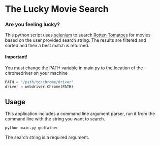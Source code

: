 # The Lucky Movie Search
### Are you feeling lucky?

This python script uses [selenium](https://www.selenium.dev/) to search [Rotten Tomatoes](rottentomatoes.com) for movies based on the user provided search string. The results are filtered and sorted and then a best match is returned. 

#### Important!
You must change the PATH variable in main.py to the location of the chromedriver on your machine 
```python
PATH = "/path/to/chrome/driver"
driver = webdriver.Chrome(PATH)

```

## Usage
This application includes a command line argument parser, run it from the command line with the string you want to search.
```bash
python main.py godfather
```
The search string is a required argument.